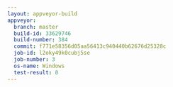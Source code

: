 ```yaml
---
layout: appveyor-build
appveyor:
  branch: master
  build-id: 33629746
  build-number: 384
  commit: f771e58356d05aa56413c940440b62676d25328c
  job-id: l2oky49k0cubj5se
  job-number: 3
  os-name: Windows
  test-result: 0
---
```

